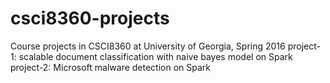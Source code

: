 # csci8360-projects
Course projects in CSCI8360 at University of Georgia, Spring 2016
project-1: scalable document classification with naive bayes model on Spark
project-2: Microsoft malware detection on Spark
